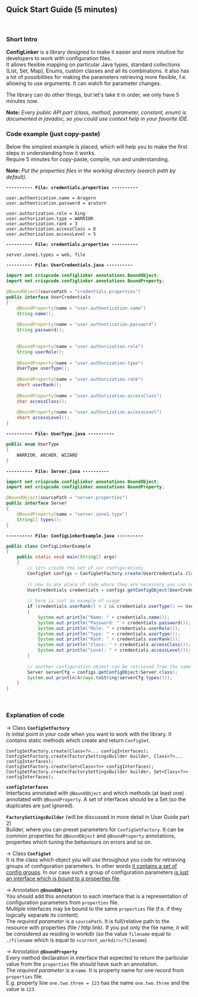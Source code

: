 ## Quick Start Guide (5 minutes)
<br/>

### Short Intro
**ConfigLinker** is a library designed to make it easier and more intuitive for developers to work with configuration files.  
It allows flexible mapping on particular Java types, standard collections (List, Set, Map), Enums, custom classes and all its combinations. It also has a lot of possibilities for making the parameters retrieving more flexible, f.e. allowing to use arguments. It can watch for parameter changes.

The library can do other things, but let's take it in order, we only have 5 minutes now.
<br/>

**Note:** *Every public API part (class, method, parameter, constant, enum) is documented in javadoc, so you could use context help in your favorite IDE.*
<br/>


### Code example (just copy-paste)
Below the simplest example is placed, which will help you to make the first steps in understanding how it works.  
Require 5 minutes for copy-paste, compile, run and understanding.

**Note:** *Put the properties files in the working directory (search path by default).*
<br/>

**`---------- File: credentials.properties ----------`**
```properties
user.authentication.name = Aragorn
user.authentication.password = aratorn

user.authorization.role = king
user.authorization.type = WARRIOR
user.authorization.rank = 3
user.authorization.accessClass = D
user.authorization.accessLevel = 5
```

**`---------- File: credentials.properties ----------`**
```properties
server.zone1.types = web, file

```

**`---------- File: UserCredentials.java ----------`**
```java
import net.crispcode.configlinker.annotations.BoundObject;
import net.crispcode.configlinker.annotations.BoundProperty;

@BoundObject(sourcePath = "credentials.properties")
public interface UserCredentials
{
	@BoundProperty(name = "user.authentication.name")
	String name();
	
	@BoundProperty(name = "user.authentication.password")
	String password();
	
	
	@BoundProperty(name = "user.authorization.role")
	String userRole();
	
	@BoundProperty(name = "user.authorization.type")
	UserType userType();
	
	@BoundProperty(name = "user.authorization.rank")
	short userRank();
	
	@BoundProperty(name = "user.authorization.accessClass")
	char accessClass();
	
	@BoundProperty(name = "user.authorization.accessLevel")
	short accessLevel();
}
```

**`---------- File: UserType.java ----------`**
```java
public enum UserType
{
	WARRIOR, ARCHER, WIZARD
}
```

**`---------- File: Server.java ----------`**
```java
import net.crispcode.configlinker.annotations.BoundObject;
import net.crispcode.configlinker.annotations.BoundProperty;

@BoundObject(sourcePath = "server.properties")
public interface Server
{
	@BoundProperty(name = "server.zone1.type")
	String[] types();
}
```

**`---------- File: ConfigLinkerExample.java ----------`**
```java
public class ConfigLinkerExample
{
	public static void main(String[] args)
	{
		// lets create the set of our configurations
		ConfigSet configs = ConfigSetFactory.create(UserCredentials.class, Server.class);
		
		// now in any place of code where they are necessary you can retrieve desired configuration objects from the ConfigSet
		UserCredentials credentials = configs.getConfigObject(UserCredentials.class);
		
		// here is just an example of usage
		if (credentials.userRank() > 1 && credentials.userType() == UserType.WARRIOR)
		{
			System.out.println("Name: " + credentials.name());
			System.out.println("Password: " + credentials.password());
			System.out.println("Role: " + credentials.userRole());
			System.out.println("Type: " + credentials.userType());
			System.out.println("Rank: " + credentials.userRank());
			System.out.println("Class: " + credentials.accessClass());
			System.out.println("Level: " + credentials.accessLevel());
		}
		
		// another configuration object can be retrieved from the same ConfigSet
		Server serverCfg = configs.getConfigObject(Server.class);
		System.out.println(Arrays.toString(serverCfg.types()));
	}
}
```
<br/>


### Explanation of code
&rarr; Class **`ConfigSetFactory`**  
Is initial point in your code when you want to work with the library. It contains static methods which create and return `ConfigSet`.  

```
ConfigSetFactory.create(Class<?>... configInterfaces);
ConfigSetFactory.create(FactorySettingsBuilder builder, Class<?>... configInterfaces);
ConfigSetFactory.create(Set<Class<?>> configInterfaces);
ConfigSetFactory.create(FactorySettingsBuilder builder, Set<Class<?>> configInterfaces);
```
**`configInterfaces`**  
Interfaces annotated with `@BoundObject` and which methods (at least one) annotated with `@BoundProperty`. A set of interfaces should be a Set (so the duplicates are just ignored).
<br/>

**`FactorySettingsBuilder`** (will be discussed in more detail in User Guide part 2)  
Builder, where you can preset parameters for `ConfigSetFactory`. It can be common properties for `@BoundObject` and `@BoundProperty` annotations, properties which tuning the behaviours on errors and so on.
<br/>

&rarr; Class **`ConfigSet`**  
It is the class which object you will use throughout you code for retrieving groups of configuration parameters. In other words <u>it contains a set of config groups</u>. In our case such a group of configuration parameters <u>is just an interface which is *bound* to a properties file</u>.
<br/>

&rarr; Annotation **`@BoundObject`**  
You should add this annotation to each interface that is a representation of configuration parameters from `properties` file.  
Multiple interfaces may be bound to the same `properties` file (f.e. if they logically separate its content).  
The *required parameter* is a `sourcePath`. It is full/relative path to the resource with properties (file / http link). If you put only the file name, it will be considered as residing in workdir (so the value `filename` equal to `./filename` which is equal to `<current_workdir>/filename`)
<br/>

&rarr; Annotation **`@BoundProperty`**  
Every method declaration in interface that expected to return the particular value from the `properties` file should have such an annotation.  
The *required parameter* is a `name`. It is property name for one record from `properties` file.  
E.g. property line `one.two.three = 123` has the name `one.two.three` and the value is `123`.
<br/>


